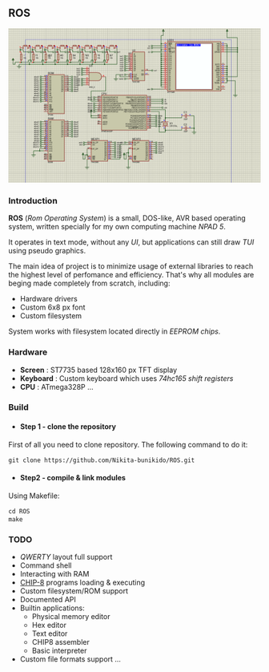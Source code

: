 ## ROS

![ROS demo](pict/demo0.png)

### Introduction

**ROS** (_Rom Operating System_) is a small, DOS-like, AVR based operating system, written specially for my own computing machine _NPAD 5_. 

It operates in text mode, without any _UI_, but applications can still draw _TUI_ using pseudo graphics.

The main idea of project is to minimize usage of external libraries to reach the highest level of perfomance and efficiency. That's why all modules are beging made completely from scratch, including:

- Hardware drivers
- Custom 6x8 px font
- Custom filesystem

System works with filesystem located directly in _EEPROM chips_.

### Hardware

- **Screen** : ST7735 based 128x160 px TFT display
- **Keyboard** : Custom keyboard which uses _74hc165 shift registers_
- **CPU** : ATmega328P
...

### Build

- #### Step 1 - clone the repository

First of all you need to clone repository. The following command to do it:

    git clone https://github.com/Nikita-bunikido/ROS.git

- #### Step2 - compile & link modules

Using Makefile:

    cd ROS
    make

### TODO

- _QWERTY_ layout full support
- Command shell
- Interacting with RAM
- [CHIP-8](https://en.wikipedia.org/wiki/CHIP-8) programs loading & executing
- Custom filesystem/ROM support
- Documented API
- Builtin applications:
  - Physical memory editor
  - Hex editor
  - Text editor
  - CHIP8 assembler
  - Basic interpreter
- Custom file formats support
...